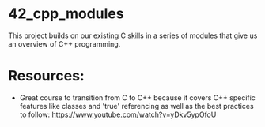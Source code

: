 # 42_cpp_modules
This project builds on our existing C skills in a series of modules that give us an overview of C++ programming.

# Resources:
- Great course to transition from C to C++ because it covers C++ specific features like classes and 'true' referencing as well as the best practices to follow: https://www.youtube.com/watch?v=yDkv5ypOfoU
